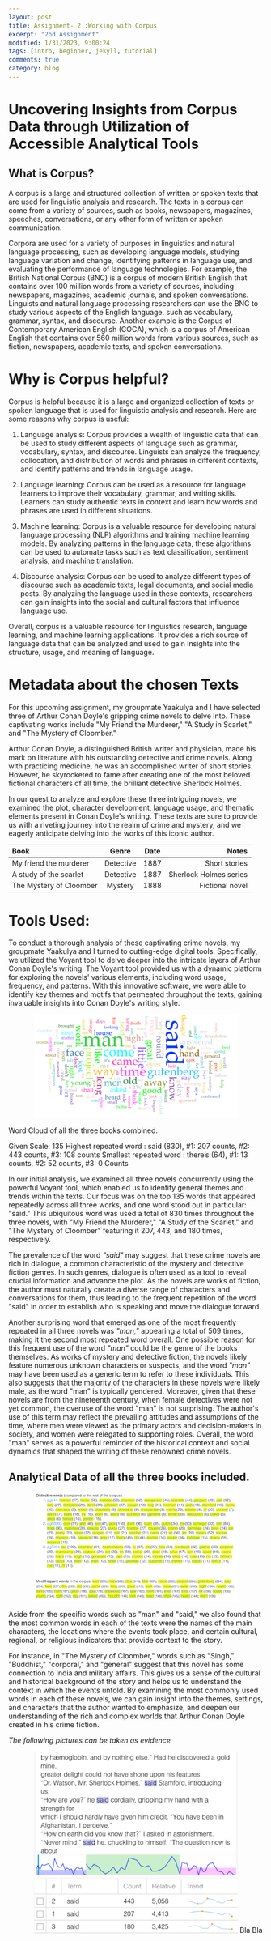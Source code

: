 ```yaml
---
layout: post
title: Assignment- 2 :Working with Corpus
excerpt: "2nd Assignment"
modified: 1/31/2023, 9:00:24
tags: [intro, beginner, jekyll, tutorial]
comments: true
category: blog
---
```


# Uncovering Insights from Corpus Data through Utilization of Accessible Analytical Tools

## What is Corpus? 

A corpus is a large and structured collection of written or spoken texts that are used for linguistic analysis and research. The texts in a corpus can come from a variety of sources, such as books, newspapers, magazines, speeches, conversations, or any other form of written or spoken communication.

Corpora are used for a variety of purposes in linguistics and natural language processing, such as developing language models, studying language variation and change, identifying patterns in language use, and evaluating the performance of language technologies. For example, the British National Corpus (BNC) is a corpus of modern British English that contains over 100 million words from a variety of sources, including newspapers, magazines, academic journals, and spoken conversations. Linguists and natural language processing researchers can use the BNC to study various aspects of the English language, such as vocabulary, grammar, syntax, and discourse. Another example is the Corpus of Contemporary American English (COCA), which is a corpus of American English that contains over 560 million words from various sources, such as fiction, newspapers, academic texts, and spoken conversations.

# Why is Corpus helpful? 

Corpus is helpful because it is a large and organized collection of texts or spoken language that is used for linguistic analysis and research. Here are some reasons why corpus is useful:


1) Language analysis: Corpus provides a wealth of linguistic data that can be used to study different aspects of language such as grammar, vocabulary, syntax, and discourse. Linguists can analyze the frequency, collocation, and distribution of words and phrases in different contexts, and identify patterns and trends in language usage.
2) Language learning: Corpus can be used as a resource for language learners to improve their vocabulary, grammar, and writing skills. Learners can study authentic texts in context and learn how words and phrases are used in different situations.


3) Machine learning: Corpus is a valuable resource for developing natural language processing (NLP) algorithms and training machine learning models. By analyzing patterns in the language data, these algorithms can be used to automate tasks such as text classification, sentiment analysis, and machine translation.

4) Discourse analysis: Corpus can be used to analyze different types of discourse such as academic texts, legal documents, and social media posts. By analyzing the language used in these contexts, researchers can gain insights into the social and cultural factors that influence language use.


Overall, corpus is a valuable resource for linguistics research, language learning, and machine learning applications. It provides a rich source of language data that can be analyzed and used to gain insights into the structure, usage, and meaning of language.


# Metadata about the chosen Texts

For this upcoming assignment, my groupmate Yaakulya and I have selected three of Arthur Conan Doyle's gripping crime novels to delve into. These captivating works include "My Friend the Murderer," "A Study in Scarlet," and "The Mystery of Cloomber."

Arthur Conan Doyle, a distinguished British writer and physician, made his mark on literature with his outstanding detective and crime novels. Along with practicing medicine, he was an accomplished writer of short stories. However, he skyrocketed to fame after creating one of the most beloved fictional characters of all time, the brilliant detective Sherlock Holmes.

In our quest to analyze and explore these three intriguing novels, we examined the plot, character development, language usage, and thematic elements present in Conan Doyle's writing. These texts are sure to provide us with a riveting journey into the realm of crime and mystery, and we eagerly anticipate delving into the works of this iconic author.

| Book    | Genre      |  Date         |  Notes        |
| :---        |    :----:   |         :---: |          ---: |
| My friend the murderer| Detective       | 1887         | Short stories|
| A study of the scarlet     | Detective | 1887       | Sherlock Holmes series|
| The Mystery of Cloomber      | Mystery| 1888          | Fictional novel|

# Tools Used: 

To conduct a thorough analysis of these captivating crime novels, my groupmate Yaakulya and I turned to cutting-edge digital tools. Specifically, we utilized the Voyant tool to delve deeper into the intricate layers of Arthur Conan Doyle's writing.
The Voyant tool provided us with a dynamic platform for exploring the novels' various elements, including word usage, frequency, and patterns. With this innovative software, we were able to identify key themes and motifs that permeated throughout the texts, gaining invaluable insights into Conan Doyle's writing style.


<img src="/assets/wordcloud.png" style="width:80%; height:50%; margin-left:10%;" />

Word Cloud of all the three books combined. 

Given Scale: 135 
Highest repeated word : said (830), #1: 207 counts, #2: 443 counts, #3: 108 counts 
Smallest repeated word : there’s (64), #1: 13 counts, #2: 52 counts, #3: 0 Counts


In our initial analysis, we examined all three novels concurrently using the powerful Voyant tool, which enabled us to identify general themes and trends within the texts. Our focus was on the top 135 words that appeared repeatedly across all three works, and one word stood out in particular: "said." This ubiquitous word was used a total of 830 times throughout the three novels, with "My Friend the Murderer," "A Study of the Scarlet," and "The Mystery of Cloomber" featuring it 207, 443, and 180 times, respectively.

The prevalence of the word *"said"* may suggest that these crime novels are rich in dialogue, a common characteristic of the mystery and detective fiction genres. In such genres, dialogue is often used as a tool to reveal crucial information and advance the plot. As the novels are works of fiction, the author must naturally create a diverse range of characters and conversations for them, thus leading to the frequent repetition of the word "said" in order to establish who is speaking and move the dialogue forward.

Another surprising word that emerged as one of the most frequently repeated in all three novels was *"man,"* appearing a total of 509 times, making it the second most repeated word overall. One possible reason for this frequent use of the word *"man"* could be the genre of the books themselves. As works of mystery and detective fiction, the novels likely feature numerous unknown characters or suspects, and the word *"man"* may have been used as a generic term to refer to these individuals. This also suggests that the majority of the characters in these novels were likely male, as the word "man" is typically gendered.
Moreover, given that these novels are from the nineteenth century, when female detectives were not yet common, the overuse of the word "man" is not surprising. The author's use of this term may reflect the prevailing attitudes and assumptions of the time, where men were viewed as the primary actors and decision-makers in society, and women were relegated to supporting roles. Overall, the word "man" serves as a powerful reminder of the historical context and social dynamics that shaped the writing of these renowned crime novels.

## Analytical Data of all the three books included.


<img src="/assets/image1.png" style="width:80%; height:50%; margin-left:10%;" />


Aside from the specific words such as "man" and "said," we also found that the most common words in each of the texts were the names of the main characters, the locations where the events took place, and certain cultural, regional, or religious indicators that provide context to the story.

For instance, in "The Mystery of Cloomber," words such as "Singh," "Buddhist," "corporal," and "general" suggest that this novel has some connection to India and military affairs. This gives us a sense of the cultural and historical background of the story and helps us to understand the context in which the events unfold. By examining the most commonly used words in each of these novels, we can gain insight into the themes, settings, and characters that the author wanted to emphasize, and deepen our understanding of the rich and complex worlds that Arthur Conan Doyle created in his crime fiction.

*The following pictures can be taken as evidence* 

<img src="/assets/image3.png" style="width:80%; height:50%; margin-left:10%;" />

<img src="/assets/image4.png" style="width:80%; height:50%; margin-left:10%;" />
Bla Bla

